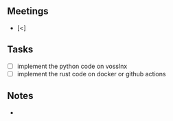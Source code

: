 
## Meetings
- [<]

## Tasks
- [ ] implement the python code on vosslnx
- [ ] implement the rust code on docker or github actions

## Notes
- 